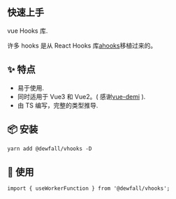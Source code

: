 ## 快速上手

vue Hooks 库.

许多 hooks 是从 React Hooks 库[ahooks](https://ahooks.js.org/docs)移植过来的。

## ✨ 特点

- 易于使用.
- 同时适用于 Vue3 和 Vue2。( 感谢[vue-demi](https://github.com/antfu/vue-demi) ).
- 由 TS 编写，完整的类型推导.

## 📦 安装

```
yarn add @dewfall/vhooks -D
```

## 🔨 使用

```
import { useWorkerFunction } from '@dewfall/vhooks';
```
